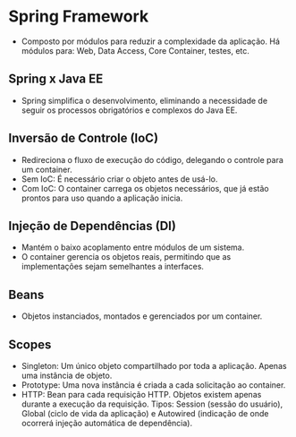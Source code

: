 # Spring Framework

- Composto por módulos para reduzir a complexidade da aplicação. Há módulos para: Web, Data Access, Core Container, testes, etc.

## Spring x Java EE
- Spring simplifica o desenvolvimento, eliminando a necessidade de seguir os processos obrigatórios e complexos do Java EE.

## Inversão de Controle (IoC)
- Redireciona o fluxo de execução do código, delegando o controle para um container.
- Sem IoC: É necessário criar o objeto antes de usá-lo.
- Com IoC: O container carrega os objetos necessários, que já estão prontos para uso quando a aplicação inicia.

## Injeção de Dependências (DI)
- Mantém o baixo acoplamento entre módulos de um sistema.
- O container gerencia os objetos reais, permitindo que as implementações sejam semelhantes a interfaces.

## Beans
- Objetos instanciados, montados e gerenciados por um container.

## Scopes
- Singleton: Um único objeto compartilhado por toda a aplicação. Apenas uma instância de objeto.
- Prototype: Uma nova instância é criada a cada solicitação ao container.
- HTTP: Bean para cada requisição HTTP. Objetos existem apenas durante a execução da requisição. Tipos: Session (sessão do usuário), Global (ciclo de vida da aplicação) e Autowired (indicação de onde ocorrerá injeção automática de dependência).
